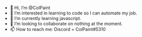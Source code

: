 - 👋 Hi, I’m @ColPaint
- 👀 I’m interested in learning to code so I can automate my job.
- 🌱 I’m currently learning javascript.
- 💞️ I’m looking to collaborate on nothing at the moment.
- 📫 How to reach me: Discord = ColPaint#5310

<!---
ColPaint/ColPaint is a ✨ special ✨ repository because its `README.md` (this file) appears on your GitHub profile.
You can click the Preview link to take a look at your changes.
--->
